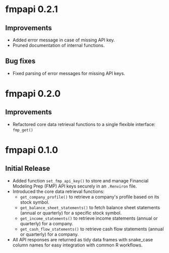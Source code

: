 # fmpapi 0.2.1

## Improvements

- Added error message in case of missing API key. 
- Pruned documentation of internal functions. 

## Bug fixes

- Fixed parsing of error messages for missing API keys.

# fmpapi 0.2.0

## Improvements

- Refactored core data retrieval functions to a single flexible interface: `fmp_get()`

# fmpapi 0.1.0

## Initial Release

- Added function `set_fmp_api_key()` to store and manage Financial Modeling Prep (FMP) API keys securely in an `.Renviron` file.
- Introduced the core data retrieval functions:
  - `get_company_profile()` to retrieve a company's profile based on its stock symbol.
  - `get_balance_sheet_statements()` to fetch balance sheet statements (annual or quarterly) for a specific stock symbol.
  - `get_income_statements()` to retrieve income statements (annual or quarterly) for a company.
  - `get_cash_flow_statements()` to retrieve cash flow statements (annual or quarterly) for a company.
- All API responses are returned as tidy data frames with snake_case column names for easy integration with common R workflows.
